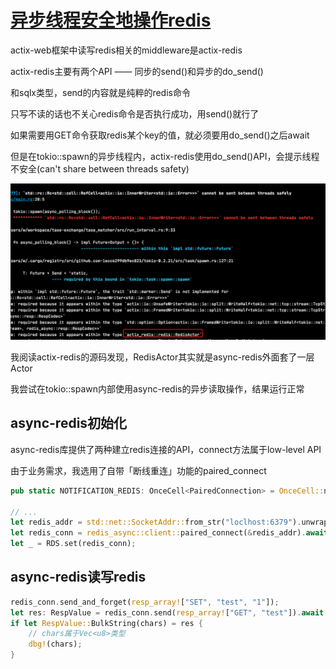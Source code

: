 # [异步线程安全地操作redis](/2020/07/async_redis.md)

actix-web框架中读写redis相关的middleware是actix-redis

actix-redis主要有两个API —— 同步的send()和异步的do_send()

和sqlx类型，send的内容就是纯粹的redis命令

只写不读的话也不关心redis命令是否执行成功，用send()就行了

如果需要用GET命令获取redis某个key的值，就必须要用do_send()之后await

但是在tokio::spawn的异步线程内，actix-redis使用do_send()API，会提示线程不安全(can't share between threads safety)

![](actix_redis_thread_safety.png)

我阅读actix-redis的源码发现，RedisActor其实就是async-redis外面套了一层Actor

我尝试在tokio::spawn内部使用async-redis的异步读取操作，结果运行正常

## async-redis初始化

async-redis库提供了两种建立redis连接的API，connect方法属于low-level API

由于业务需求，我选用了自带「断线重连」功能的paired_connect

```rust
pub static NOTIFICATION_REDIS: OnceCell<PairedConnection> = OnceCell::new();

// ...
let redis_addr = std::net::SocketAddr::from_str("loclhost:6379").unwrap();
let redis_conn = redis_async::client::paired_connect(&redis_addr).await.unwrap();
let _ = RDS.set(redis_conn);
```

## async-redis读写redis

```rust
redis_conn.send_and_forget(resp_array!["SET", "test", "1"]);
let res: RespValue = redis_conn.send(resp_array!["GET", "test"]).await.unwrap();
if let RespValue::BulkString(chars) = res {
    // chars属于Vec<u8>类型
    dbg!(chars);
}
```
